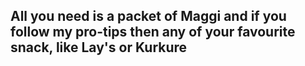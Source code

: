 
All you need is a packet of Maggi and if you follow my pro-tips then any of your 
favourite snack, like Lay's or Kurkure
----------------------------------------------------------------------------------